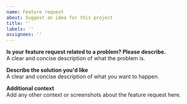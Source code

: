 ```yaml
---
name: Feature request
about: Suggest an idea for this project
title: ''
labels: ''
assignees: ''
---
```


**Is your feature request related to a problem? Please describe.**  
A clear and concise description of what the problem is.

**Describe the solution you'd like**  
A clear and concise description of what you want to happen.

**Additional context**  
Add any other context or screenshots about the feature request here.